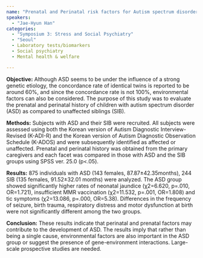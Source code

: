```yaml
---
name: "Prenatal and Perinatal risk factors for Autism spectrum disorder"
speakers:
  - "Jae-Hyun Han"
categories:
  - "Symposium 3: Stress and Social Psychiatry"
  - "Seoul"
  - Laboratory tests/biomarkers
  - Social psychiatry
  - Mental health & welfare

---
```


**Objective:** Although ASD seems to be under the influence of a strong genetic etiology, the concordance rate of identical twins is reported to be around 60%, and since the concordance rate is not 100%, environmental factors can also be considered. The purpose of this study was to evaluate the prenatal and perinatal history of children with autism spectrum disorder (ASD) as compared to unaffected siblings (SIB).

**Methods:** Subjects with ASD and their SIB were recruited. All subjects were assessed using both the Korean version of Autism Diagnostic Interview-Revised (K-ADI-R) and the Korean version of Autism Diagnostic Observation Schedule (K-ADOS) and were subsequently identified as affected or unaffected. Prenatal and perinatal  history was obtained from the primary caregivers and each facet was compared in those with ASD and the SIB groups using SPSS ver. 25.0 (p<.05).

**Results:** 875 individuals with ASD (143 females, 87.87±42.35months), 244 SIB (135 females, 91.52±32.01 months) were analyzed. The ASD group showed significantly higher rates of neonatal jaundice (χ2=6.620, p=.010, OR=1.721), insufficient MMR vaccination (χ2=11.532, p=.001, OR=1.808) and tic symptoms (χ2=13.086, p=.000, OR=5.38). Differences in the frequency of seizure, birth trauma, respiratory distress and motor dysfunction at birth were not significantly different among the two groups.

**Conclusion:** These results indicate that perinatal and prenatal factors may contribute to the development of ASD. The results imply that rather than being a single cause, environmental factors are also important in the ASD group or suggest the presence of gene-environment interactions. Large-scale prospective studies are needed.

